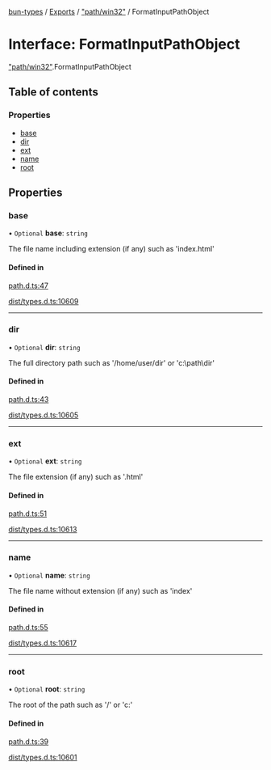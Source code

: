 [bun-types](../README.md) / [Exports](../modules.md) / ["path/win32"](../modules/path_win32_.md) / FormatInputPathObject

# Interface: FormatInputPathObject

["path/win32"](../modules/path_win32_.md).FormatInputPathObject

## Table of contents

### Properties

- [base](path_win32_.FormatInputPathObject.md#base)
- [dir](path_win32_.FormatInputPathObject.md#dir)
- [ext](path_win32_.FormatInputPathObject.md#ext)
- [name](path_win32_.FormatInputPathObject.md#name)
- [root](path_win32_.FormatInputPathObject.md#root)

## Properties

### base

• `Optional` **base**: `string`

The file name including extension (if any) such as 'index.html'

#### Defined in

[path.d.ts:47](https://github.com/valgaze/bun-types/blob/5e53f27/path.d.ts#L47)

[dist/types.d.ts:10609](https://github.com/valgaze/bun-types/blob/5e53f27/dist/types.d.ts#L10609)

___

### dir

• `Optional` **dir**: `string`

The full directory path such as '/home/user/dir' or 'c:\path\dir'

#### Defined in

[path.d.ts:43](https://github.com/valgaze/bun-types/blob/5e53f27/path.d.ts#L43)

[dist/types.d.ts:10605](https://github.com/valgaze/bun-types/blob/5e53f27/dist/types.d.ts#L10605)

___

### ext

• `Optional` **ext**: `string`

The file extension (if any) such as '.html'

#### Defined in

[path.d.ts:51](https://github.com/valgaze/bun-types/blob/5e53f27/path.d.ts#L51)

[dist/types.d.ts:10613](https://github.com/valgaze/bun-types/blob/5e53f27/dist/types.d.ts#L10613)

___

### name

• `Optional` **name**: `string`

The file name without extension (if any) such as 'index'

#### Defined in

[path.d.ts:55](https://github.com/valgaze/bun-types/blob/5e53f27/path.d.ts#L55)

[dist/types.d.ts:10617](https://github.com/valgaze/bun-types/blob/5e53f27/dist/types.d.ts#L10617)

___

### root

• `Optional` **root**: `string`

The root of the path such as '/' or 'c:\'

#### Defined in

[path.d.ts:39](https://github.com/valgaze/bun-types/blob/5e53f27/path.d.ts#L39)

[dist/types.d.ts:10601](https://github.com/valgaze/bun-types/blob/5e53f27/dist/types.d.ts#L10601)
